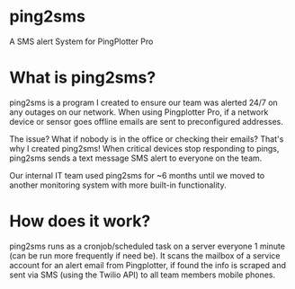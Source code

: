 # ping2sms
A SMS alert System for PingPlotter Pro

# What is ping2sms?
ping2sms is a program I created to ensure our team was alerted 24/7 on any outages on our network. When using Pingplotter Pro,
if a network device or sensor goes offline emails are sent to preconfigured addresses. 

The issue? What if nobody is in the office or checking their emails? That's why I created ping2sms! When critical devices stop responding to pings, ping2sms sends a text message SMS alert to everyone on the team. 

Our internal IT team used ping2sms for ~6 months until we moved to another monitoring system with more built-in functionality.

# How does it work?
ping2sms runs as a cronjob/scheduled task on a server everyone 1 minute (can be run more frequently if need be). It scans the mailbox of a service account for an alert email from Pingplotter, if found the info is scraped and sent via SMS (using the Twilio API) to all team members mobile phones. 
